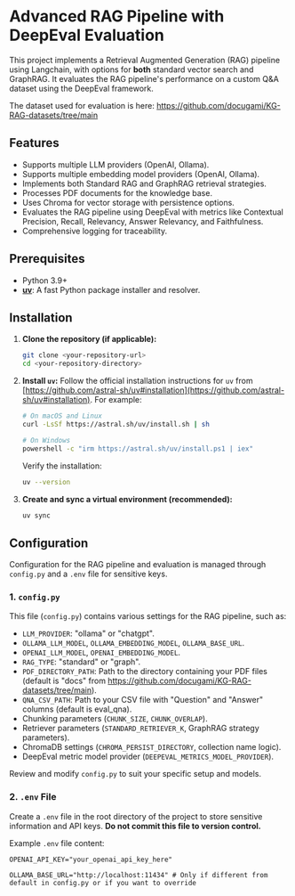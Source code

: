 # Advanced RAG Pipeline with DeepEval Evaluation

This project implements a Retrieval Augmented Generation (RAG) pipeline using Langchain, with options for **both** standard vector search and GraphRAG. It evaluates the RAG pipeline's performance on a custom Q&A dataset using the DeepEval framework.

The dataset used for evaluation is here: https://github.com/docugami/KG-RAG-datasets/tree/main

## Features

*   Supports multiple LLM providers (OpenAI, Ollama).
*   Supports multiple embedding model providers (OpenAI, Ollama).
*   Implements both Standard RAG and GraphRAG retrieval strategies.
*   Processes PDF documents for the knowledge base.
*   Uses Chroma for vector storage with persistence options.
*   Evaluates the RAG pipeline using DeepEval with metrics like Contextual Precision, Recall, Relevancy, Answer Relevancy, and Faithfulness.
*   Comprehensive logging for traceability.

## Prerequisites

*   Python 3.9+
*   [**uv**](https://github.com/astral-sh/uv): A fast Python package installer and resolver.

## Installation

1.  **Clone the repository (if applicable):**
    ```bash
    git clone <your-repository-url>
    cd <your-repository-directory>
    ```

2.  **Install `uv`:**
    Follow the official installation instructions for `uv` from [https://github.com/astral-sh/uv#installation](https://github.com/astral-sh/uv#installation). For example:
    ```bash
    # On macOS and Linux
    curl -LsSf https://astral.sh/uv/install.sh | sh

    # On Windows
    powershell -c "irm https://astral.sh/uv/install.ps1 | iex"
    ```
    Verify the installation:
    ```bash
    uv --version
    ```

3.  **Create and sync a virtual environment (recommended):**
    ```bash
    uv sync
    ```

## Configuration

Configuration for the RAG pipeline and evaluation is managed through `config.py` and a `.env` file for sensitive keys.

### 1. `config.py`

This file (`config.py`) contains various settings for the RAG pipeline, such as:
*   `LLM_PROVIDER`: "ollama" or "chatgpt".
*   `OLLAMA_LLM_MODEL`, `OLLAMA_EMBEDDING_MODEL`, `OLLAMA_BASE_URL`.
*   `OPENAI_LLM_MODEL`, `OPENAI_EMBEDDING_MODEL`.
*   `RAG_TYPE`: "standard" or "graph".
*   `PDF_DIRECTORY_PATH`: Path to the directory containing your PDF files (default is "docs" from https://github.com/docugami/KG-RAG-datasets/tree/main).
*   `QNA_CSV_PATH`: Path to your CSV file with "Question" and "Answer" columns (default is eval_qna).
*   Chunking parameters (`CHUNK_SIZE`, `CHUNK_OVERLAP`).
*   Retriever parameters (`STANDARD_RETRIEVER_K`, GraphRAG strategy parameters).
*   ChromaDB settings (`CHROMA_PERSIST_DIRECTORY`, collection name logic).
*   DeepEval metric model provider (`DEEPEVAL_METRICS_MODEL_PROVIDER`).

Review and modify `config.py` to suit your specific setup and models.

### 2. `.env` File

Create a `.env` file in the root directory of the project to store sensitive information and API keys. **Do not commit this file to version control.**

Example `.env` file content:

```env
OPENAI_API_KEY="your_openai_api_key_here"

OLLAMA_BASE_URL="http://localhost:11434" # Only if different from default in config.py or if you want to override
```